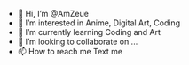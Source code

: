 - 👋 Hi, I’m @AmZeue
- 👀 I’m interested in Anime, Digital Art, Coding
- 🌱 I’m currently learning Coding and Art
- 💞️ I’m looking to collaborate on ...
- 📫 How to reach me Text me

<!---
AmZeue/AmZeue is a ✨ special ✨ repository because its `README.md` (this file) appears on your GitHub profile.
You can click the Preview link to take a look at your changes.
--->
